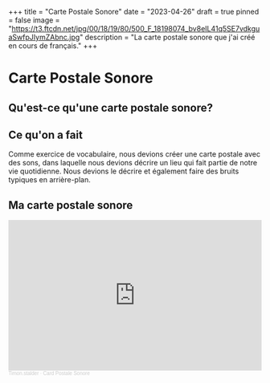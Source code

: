 +++
title = "Carte Postale Sonore"
date = "2023-04-26"
draft = true
pinned = false
image = "https://t3.ftcdn.net/jpg/00/18/19/80/500_F_18198074_bv8eIL41q5SE7vdkguaSwfpJIymZAbnc.jpg"
description = "La carte postale sonore que j'ai créé en cours de français."
+++
# Carte Postale Sonore

## Qu'est-ce qu'une carte postale sonore?



## Ce qu'on a fait

Comme exercice de vocabulaire, nous devions créer une carte postale avec des sons, dans laquelle nous devions décrire un lieu qui fait partie de notre vie quotidienne. Nous devions le décrire et également faire des bruits typiques en arrière-plan.

## Ma carte postale sonore

<iframe width="100%" height="300" scrolling="no" frameborder="no" allow="autoplay" src="https://w.soundcloud.com/player/?url=https%3A//api.soundcloud.com/tracks/1500748276%3Fsecret_token%3Ds-gZ5bUyvhck4&color=%23ff5500&auto_play=false&hide_related=false&show_comments=true&show_user=true&show_reposts=false&show_teaser=true&visual=true"></iframe><div style="font-size: 10px; color: #cccccc;line-break: anywhere;word-break: normal;overflow: hidden;white-space: nowrap;text-overflow: ellipsis; font-family: Interstate,Lucida Grande,Lucida Sans Unicode,Lucida Sans,Garuda,Verdana,Tahoma,sans-serif;font-weight: 100;"><a href="https://soundcloud.com/timon-stalder-526789675" title="Timon.stalder" target="_blank" style="color: #cccccc; text-decoration: none;">Timon.stalder</a> · <a href="https://soundcloud.com/timon-stalder-526789675/card-postale-sonore/s-gZ5bUyvhck4" title="Card Postale Sonore" target="_blank" style="color: #cccccc; text-decoration: none;">Card Postale Sonore</a></div>